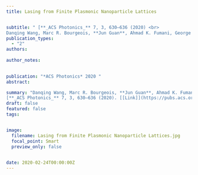 ```yaml
---
title: Lasing from Finite Plasmonic Nanoparticle Lattices


subtitle: " [**_ACS Photonics_** 7, 3, 630–636 (2020) <br> 
Danqing Wang, Marc R. Bourgeois, **Jun Guan**, Ahmad K. Fumani, George C. Schatz*, and Teri W. Odom* ](https://pubs.acs.org/doi/full/10.1021/acsphotonics.0c00231)"
publication_types:
  - "2"
authors: 
  
author_notes:
  

publication: "*ACS Photonics* 2020 "
abstract: 

summary: "Danqing Wang, Marc R. Bourgeois, **Jun Guan**, Ahmad K. Fumani, George C. Schatz*, and Teri W. Odom*  <br>
[**_ACS Photonics_** 7, 3, 630–636 (2020). [[Link]](https://pubs.acs.org/doi/full/10.1021/acsphotonics.0c00231)"
draft: false
featured: false
tags:


image:
  filename: Lasing from Finite Plasmonic Nanoparticle Lattices.jpg
  focal_point: Smart
  preview_only: false

 
date: 2020-02-24T00:00:00Z
---
```







